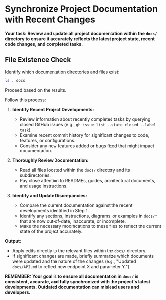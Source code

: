 # Synchronize Project Documentation with Recent Changes


**Your task: Review and update all project documentation within the `docs/` directory to ensure it accurately reflects the latest project state, recent code changes, and completed tasks.**

## File Existence Check

Identify which documentation directories and files exist:

```bash
ls . docs
```

Proceed based on the results.

Follow this process:

1.  **Identify Recent Project Developments:**
    - Review information about recently completed tasks by querying closed GitHub issues (e.g., `gh issue list --state closed --label task`).
    - Examine recent commit history for significant changes to code, features, or configurations.
    - Consider any new features added or bugs fixed that might impact documentation.

2.  **Thoroughly Review Documentation:**
    - Read all files located within the `docs/` directory and its subdirectories.
    - Pay close attention to READMEs, guides, architectural documents, and usage instructions.

3.  **Identify and Update Discrepancies:**
    - Compare the current documentation against the recent developments identified in Step 1.
    - Identify any sections, instructions, diagrams, or examples in `docs/*` that are now out-of-date, inaccurate, or incomplete.
    - Make the necessary modifications to these files to reflect the current state of the project accurately.

**Output:**

- Apply edits directly to the relevant files within the `docs/` directory.
- If significant changes are made, briefly summarize which documents were updated and the nature of the changes (e.g., "Updated `docs/API.md` to reflect new endpoint X and parameter Y.").

**REMEMBER: Your goal is to ensure all documentation in `docs/` is consistent, accurate, and fully synchronized with the project's latest developments. Outdated documentation can mislead users and developers.**
